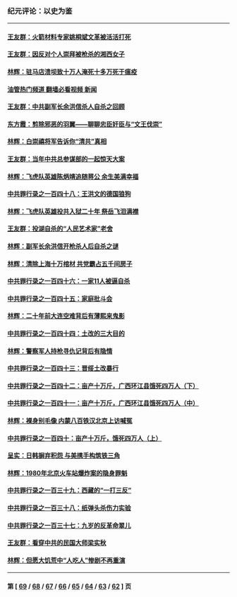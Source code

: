 ### 纪元评论：以史为鉴
---
#### [王友群：火箭材料专家姚桐斌文革被活活打死](../../pages/nsc1028/n14048805.md?08080330) 
#### [王友群：因反对个人崇拜被枪杀的湘西女子](../../pages/nsc1028/n14048288.md?08080330) 
#### [林辉：驻马店溃坝致十万人淹死十多万死于瘟疫](../../pages/nsc1028/n14048231.md?08080330) 
#### [油管热门频道 翻墙必看视频 新闻](ok?08080330)
#### [王友群：中共副军长余洪信杀人自杀之回顾](../../pages/nsc1028/n14045464.md?08080330) 
#### [东方霞：剪除邪恶的羽翼——聊聊忠臣奸臣与“文王伐崇”](../../pages/nsc1028/n14045501.md?08080330) 
#### [林辉：白崇禧将军告诉你“清共”真相](../../pages/nsc1028/n14044216.md?08080330) 
#### [王友群：当年中共总参谋部的一起惊天大案](../../pages/nsc1028/n14043817.md?08080330) 
#### [林辉：飞虎队英雄陈炳靖追随蒋公 余生美满幸福](../../pages/nsc1028/n14042421.md?08080330) 
#### [中共罪行录之一百四十八：王洪文的德国狼狗](../../pages/nsc1028/n14042070.md?08080330) 
#### [林辉：飞虎队英雄投共入狱二十年 祭岳飞泪满襟](../../pages/nsc1028/n14041446.md?08080330) 
#### [王友群：投湖自杀的“人民艺术家”老舍](../../pages/nsc1028/n14038027.md?08080330) 
#### [林辉：副军长余洪信开枪杀人后自杀之谜](../../pages/nsc1028/n14037038.md?08080330) 
#### [林辉：清除上海十万棺材 共党霸占五千间房子](../../pages/nsc1028/n14033735.md?08080330) 
#### [中共罪行录之一百四十六：一家11人被逼自杀](../../pages/nsc1028/n14032932.md?08080330) 
#### [中共罪行录之一百四十五：家庭批斗会](../../pages/nsc1028/n14031487.md?08080330) 
#### [林辉：二十年前大连空难背后有薄熙来鬼影](../../pages/nsc1028/n14031069.md?08080330) 
#### [中共罪行录之一百四十四：土改的三大目的](../../pages/nsc1028/n14030522.md?08080330) 
#### [林辉：警察军人持枪寻仇记背后有隐情](../../pages/nsc1028/n14029745.md?08080330) 
#### [中共罪行录之一百四十三：晋绥土改暴行](../../pages/nsc1028/n14029965.md?08080330) 
#### [中共罪行录之一百四十二：亩产十万斤，广西环江县饿死四万人（下）](../../pages/nsc1028/n14027911.md?08080330) 
#### [中共罪行录之一百四十一：亩产十万斤，广西环江县饿死四万人（中）](../../pages/nsc1028/n14027089.md?08080330) 
#### [林辉：裸身别毛像 内蒙八百铁汉北京上访喊冤](../../pages/nsc1028/n14026693.md?08080330) 
#### [中共罪行录之一百四十：亩产十万斤，饿死四万人（上）](../../pages/nsc1028/n14026657.md?08080330) 
#### [呈实：日韩摒弃积怨 与美携手构筑铁三角](../../pages/nsc1028/n14025196.md?08080330) 
#### [林辉：1980年北京火车站爆炸案的隐身罪魁](../../pages/nsc1028/n14024093.md?08080330) 
#### [中共罪行录之一百三十九：西藏的“一打三反”](../../pages/nsc1028/n14024088.md?08080330) 
#### [中共罪行录之一百三十八：纸弹头杀伤力实验](../../pages/nsc1028/n14022692.md?08080330) 
#### [中共罪行录之一百三十七：九岁的反革命翠儿](../../pages/nsc1028/n14020997.md?08080330) 
#### [王友群：看穿中共的民国大师梁实秋](../../pages/nsc1028/n14020649.md?08080330) 
#### [林辉：但愿大饥荒中“人吃人”惨剧不再重演](../../pages/nsc1028/n14020531.md?08080330) 

---
#### 第 [ [69](./69.md?08080330) / [68](./68.md?08080330) / [67](./67.md?08080330) / [66](./66.md?08080330) / [65](./65.md?08080330) / [64](./64.md?08080330) / [63](./63.md?08080330) / [62](./62.md?08080330) ] 页
